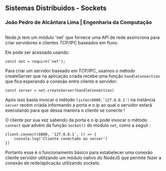 ## Sistemas Distribuidos - Sockets
### João Pedro de Alcântara Lima | Engenharia da Computação

##

Node.js tem um  módulo  'net' que  fornece  uma API de rede assíncrona para criar servidores e clientes TCP/IPC baseados em fluxo.   

Ele pode ser acessado usando: 

``` const net = require('net'); ```

Para criar um servidor baseado em TCP/IPC,  usamos o método createServer que na aplicação criada recebe uma função ```handleConnection``` que fica esperando a conexão entre cliente e servidor:

```const server = net.createServer(handleConnection) ```

Após isso basta invocar o método ```listen(6000,'127.0.0.1')``` na instância ```server``` recém criada informando a porta e o ip ao qual o servidor estará executando para que dessa maneira o cliente se conecte !

O cliente por sua vez sabendo da porta e o ip pode invocar o método ```connect``` que advém da função ```Socket()``` do módulo ```net```, como a seguir :

```
client.connect(6000, '127.0.0.1', () => {
    console.log('Cliente conectado ao server')
})
```
Portanto esse é o funcionamento básico para estabelecer uma conexão cliente servidor utilizando um módulo nativo do NodeJS que permite fazer a conexão de rede/aplicação utilizando sockets. 
